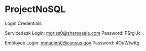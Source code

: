 # ProjectNoSQL

Login Credentials:

Servicedesk
Login:		  mgriss0@shareasale.com
Password:	  PSrgiJc

Employee
Login:		  mmaginn0@census.gov
Password:	  4OuWtwKg
